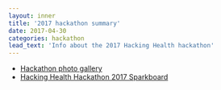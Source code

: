 ```yaml
---
layout: inner
title: '2017 hackathon summary'
date: 2017-04-30
categories: hackathon
lead_text: 'Info about the 2017 Hacking Health hackathon'
---
```


- [Hackathon photo gallery](http://hhhamilton.ca/newsletter/Hackathon-2017)
- [Hacking Health Hackathon 2017 Sparkboard](https://hhhamilton2017.sparkboard.com/)
